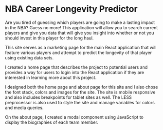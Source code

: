 # NBA Career Longevity Predictor

Are you tired of guessing which players are going to make a lasting impact in the NBA? Guess no more! This application will allow you to search current players and give you data that will give you insight into whether or not you should invest in this player for the long haul.

This site serves as a marketing page for the main React application that will feature various players and attempt to predict the longevity of that player using existing data sets.

I created a home page that describes the project to potential users and provides a way for users to login into the React application if they are interested in learning more about this project.

I designed both the home page and about page for this site and I also chose the font stack, colors and images for the site. The site is mobile responsive and also includes breakpoints for tablet sites as well. The LESS preprocessor is also used to style the site and manage variables for colors and media queries. 

On the about page, I created a modal component using JavaScript to display the biographies of each team member.

